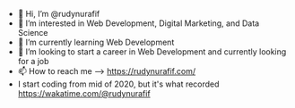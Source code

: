 - 👋 Hi, I’m @rudynurafif
- 👀 I’m interested in Web Development, Digital Marketing, and Data Science
- 🌱 I’m currently learning Web Development
- 💞️ I’m looking to start a career in Web Development and currently looking for a job
- 📫 How to reach me --> https://rudynurafif.com/
- I start coding from mid of 2020, but it's what recorded https://wakatime.com/@rudynurafif
